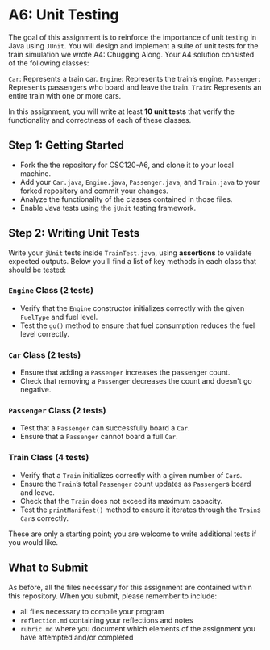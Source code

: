 # A6: Unit Testing
The goal of this assignment is to reinforce the importance of unit testing in Java using `JUnit`. You will design and implement a suite of unit tests for the train simulation we wrote A4: Chugging Along. Your A4 solution consisted of the following classes:

`Car`: Represents a train car.
`Engine`: Represents the train’s engine.
`Passenger`: Represents passengers who board and leave the train.
`Train`: Represents an entire train with one or more cars.

In this assignment, you will write at least **10 unit tests** that verify the functionality and correctness of each of these classes.

## Step 1: Getting Started
 - Fork the the repository for CSC120-A6, and clone it to your local machine.
 - Add your `Car.java`, `Engine.java`, `Passenger.java`, and `Train.java` to your forked repository and commit your changes.
 - Analyze the functionality of the classes contained in those files.
 - Enable Java tests using the `jUnit` testing framework.

## Step 2: Writing Unit Tests
Write your `jUnit` tests inside `TrainTest.java`, using **assertions** to validate expected outputs. Below you'll find a list of key methods in each class that should be tested:

### `Engine` Class (2 tests)
- Verify that the `Engine` constructor initializes correctly with the given `FuelType` and fuel level.
- Test the `go()` method to ensure that fuel consumption reduces the fuel level correctly.

### `Car` Class (2 tests)
- Ensure that adding a `Passenger` increases the passenger count.
- Check that removing a `Passenger` decreases the count and doesn't go negative.

### `Passenger` Class (2 tests)
- Test that a `Passenger` can successfully board a `Car`.
- Ensure that a `Passenger` cannot board a full `Car`.
  
### Train Class (4 tests)
- Verify that a `Train` initializes correctly with a given number of `Car`s.
- Ensure the `Train`’s total `Passenger` count updates as `Passenger`s board and leave.
- Check that the `Train` does not exceed its maximum capacity.
- Test the `printManifest()` method to ensure it iterates through the `Train`s `Car`s correctly.

These are only a starting point; you are welcome to write additional tests if you would like.

## What to Submit
As before, all the files necessary for this assignment are contained within this repository. When you submit, please remember to include:

- all files necessary to compile your program
- `reflection.md` containing your reflections and notes
- `rubric.md` where you document which elements of the assignment you have attempted and/or completed
